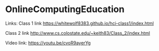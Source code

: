 # OnlineComputingEducation

Links:
Class 1 link
https://whitewolf8383.github.io/hci-class1/index.html

Class 2 link
http://www.cs.colostate.edu/~keith83/Class_2/index.html

Video link:
https://youtu.be/cvoR9ayerYg
